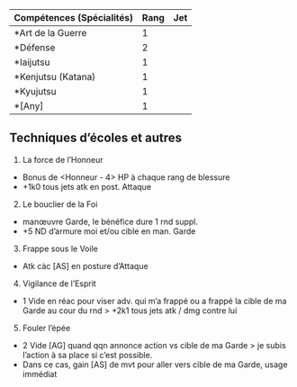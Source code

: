 | Compétences (Spécialités)                     | Rang  | Jet
| --------------------------------------------- | ----- | -------
| *Art de la Guerre                             | 1     |
| *Défense                                      | 2     |
| *Iaijutsu                                     | 1     |
| *Kenjutsu (Katana)                            | 1     |
| *Kyujutsu                                     | 1     |
| *[Any]                                        | 1     |

## Techniques d’écoles et autres

1. La force de l’Honneur
  * Bonus de <Honneur - 4> HP à chaque rang de blessure
  * +1k0 tous jets atk en post. Attaque
2. Le bouclier de la Foi
  * manœuvre Garde, le bénéfice dure 1 rnd suppl.
  * +5 ND d’armure moi et/ou cible en man. Garde
3. Frappe sous le Voile
  * Atk càc [AS] en posture d’Attaque
4. Vigilance de l’Esprit
  * 1 Vide en réac pour viser adv. qui m’a frappé ou a frappé la cible de ma
  Garde au cour du rnd > +2k1 tous jets atk / dmg contre lui
5. Fouler l’épée
  * 2 Vide [AG] quand qqn annonce action vs cible de ma Garde > je subis l’action
    à sa place si c’est possible.
  * Dans ce cas, gain [AS] de mvt pour aller vers cible de ma Garde, usage immédiat
